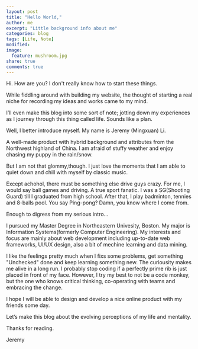```yaml
---
layout: post
title: "Hello World,"
author: me
excerpt: "Little background info about me"
categories: blog
tags: [Life, Note]
modified:
image:
  feature: mushroom.jpg
share: true
comments: true
---
```


Hi. How are you? I don't really know how to start these things. 

While fiddling around with building my website, the thought of starting a real niche for recording my ideas and works came to my mind.

I’ll even make this blog into some sort of note; jotting down my experiences as I journey through this thing called life. Sounds like a plan. 

Well, I better introduce myself. My name is Jeremy (Mingxuan) Li. 

A well-made product with hybrid background and attributes from the Northwest highland of China. I am afraid of stuffy weather and enjoy chasing my puppy in the rain/snow.

But I am not that glommy,though. I just love the moments that I am able to quiet down and chill with myself by classic music.

Except achohol, there must be something else drive guys crazy. For me, I would say ball games and driving. A true sport fanatic. I was a SG(Shooting Guard) till I graduated from high school. After that, I play badminton, tennies and 8-balls pool. You say Ping-pong? Damn, you know where I come from. 

Enough to digress from my serious intro...

I pursued my Master Degree in Northeastern Univesity, Boston. My major is Information Systems(formerly Computer Engineering). My interests and focus are mainly about web development including up-to-date web frameworks, UI/UX design, also a bit of mechine learning and data mining. 

I like the feelings pretty much when I fixs some problems, get something "Unchecked" done and keep learning something new. The curiousity makes me alive in a long run. I probably stop coding if a perfectly prime rib is just placed in front of my face. However, I try my best to not be a code monkey, but the one who knows critical thinking, co-operating with teams and embracing the change. 


I hope I will be able to design and develop a nice online product with my friends some day. 


Let’s make this blog about the evolving perceptions of my life and mentality.

Thanks for reading. 

Jeremy